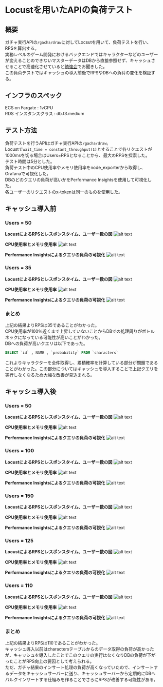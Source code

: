 # Locustを用いたAPIの負荷テスト
## 概要
ガチャ実行APIの`/gacha/draw`に対してLocsutを用いて、負荷テストを行い、RPSを算出する。</br>
実務レベルのゲーム開発におけるバックエンドではキャラクターなどのユーザーが変えることのできないマスターデータはDBから直接参照せず、キャッシュさせることで高速化させていると[勉強会](https://cyberagent.connpass.com/event/328082/)でお聞きした。</br>
この負荷テストではキャッシュの導入前後でRPSやDBへの負荷の変化を検証する。
## インフラのスペック
ECS on Fargate : 1vCPU</br>
RDS インスタンスクラス : db.t3.medium</br>

## テスト方法
負荷テストを行うAPIはガチャ実行APIの`/gacha/draw`。</br>
Locustで`wait_time = constant_throughput(1)`とすることで各リクエストが1000msを切る場合はUsers=RPSとなることから、最大のRPSを探索した。</br>
テスト時間は5分とした。</br>
負荷テスト中のCPU使用率やメモリ使用率をnode_exporterから取得し、Grafanaで可視化した。</br>
DBのどのクエリの負荷が高いかをPerformance Insightsを使用して可視化した。</br>
各ユーザーのリクエストのx-tokenは同一のものを使用した。</br>


## キャッシュ導入前
### Users = 50
**LocustによるRPSとレスポンスタイム、ユーザー数の図**
![alt text](./img/before_cache/users_50/locust_result.png)</br>

**CPU使用率とメモリ使用率**
![alt text](./img/before_cache/users_50/cpu_memory.png)</br>

**Performance Insightsによるクエリの負荷の可視化**
![alt text](./img/before_cache/users_50/performance_insights.png)</br>
### Users = 35
**LocustによるRPSとレスポンスタイム、ユーザー数の図**
![alt text](./img/before_cache/users_35/locust_result.png)</br>

**CPU使用率とメモリ使用率**
![alt text](./img/before_cache/users_35/cpu_memory.png)</br>

**Performance Insightsによるクエリの負荷の可視化**
![alt text](./img/before_cache/users_35/performance_insights.png)</br>

### まとめ
上記の結果よりRPSは35であることがわかった。</br>
CPU使用率が100％近くまで上昇していないことからDBでの処理周りがボトルネックになっている可能性が高いことがわかった。</br>
DBへの負荷が高いクエリは以下であった。
```sql
SELECT `id` , NAME , `probability` FROM `characters`
```
これよりキャラクターを全件取得し、累積確率を計算している部分が問題であることがわかった。この部分についてはキャッシュを導入することで上記クエリを実行しなくなるため大幅な改善が見込まれる。
## キャッシュ導入後
### Users = 50
**LocustによるRPSとレスポンスタイム、ユーザー数の図**
![alt text](./img/after_cache/users_50/locust_result.png)</br>

**CPU使用率とメモリ使用率**
![alt text](./img/after_cache/users_50/cpu_memory.png)</br>

**Performance Insightsによるクエリの負荷の可視化**
![alt text](./img/after_cache/users_50/performance_insights.png)</br>

### Users = 100
**LocustによるRPSとレスポンスタイム、ユーザー数の図**
![alt text](./img/after_cache/users_100/locust_result.png)</br>

**CPU使用率とメモリ使用率**
![alt text](./img/after_cache/users_100/cpu_memory.png)</br>

**Performance Insightsによるクエリの負荷の可視化**
![alt text](./img/after_cache/users_100/performance_insights.png)</br>

### Users = 150
**LocustによるRPSとレスポンスタイム、ユーザー数の図**
![alt text](./img/after_cache/users_150/locust_result.png)</br>

**CPU使用率とメモリ使用率**
![alt text](./img/after_cache/users_150/cpu_memory.png)</br>

**Performance Insightsによるクエリの負荷の可視化**
![alt text](./img/after_cache/users_150/performance_insights.png)</br>

### Users = 125
**LocustによるRPSとレスポンスタイム、ユーザー数の図**
![alt text](./img/after_cache/users_125/locust_result.png)</br>

**CPU使用率とメモリ使用率**
![alt text](./img/after_cache/users_125/cpu_memory.png)</br>

**Performance Insightsによるクエリの負荷の可視化**
![alt text](./img/after_cache/users_125/performance_insights.png)</br>

### Users = 110
**LocustによるRPSとレスポンスタイム、ユーザー数の図**
![alt text](./img/after_cache/users_110/locust_result.png)</br>

**CPU使用率とメモリ使用率**
![alt text](./img/after_cache/users_110/cpu_memory.png)</br>

**Performance Insightsによるクエリの負荷の可視化**
![alt text](./img/after_cache/users_110/performance_insights.png)</br>

### まとめ
上記の結果よりRPSは110であることがわかった。</br>
キャッシュ導入以前はcharactersテーブルからのデータ取得の負荷が高かったが、キャッシュを導入したことでこのクエリの実行はなくなりDBの負荷が下がったことがRPS向上の要因として考えられる。</br>
ただ、ガチャ結果のインサート処理の負荷が高くなっていたので、インサートするデータをキャッシュサーバーに送り、キャッシュサーバーから定期的にDBへバルクインサートする仕組みを作ることでさらにRPSが改善する可能性がある。</br>
